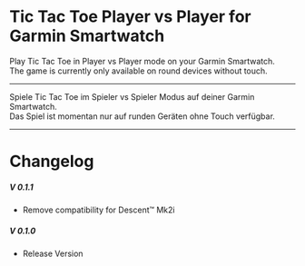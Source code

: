 # Tic Tac Toe Player vs Player for Garmin Smartwatch
Play Tic Tac Toe in Player vs Player mode on your Garmin Smartwatch.<br>
The game is currently only available on round devices without touch.

---
Spiele Tic Tac Toe im Spieler vs Spieler Modus auf deiner Garmin Smartwatch.<br>
Das Spiel ist momentan nur auf runden Geräten ohne Touch verfügbar.

---
# Changelog
##### V 0.1.1
 - Remove compatibility for Descent&trade; Mk2i

##### V 0.1.0
 - Release Version
